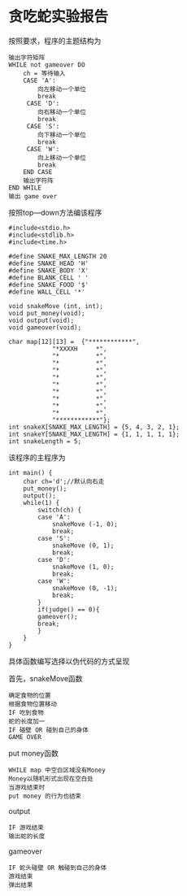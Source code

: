 # 贪吃蛇实验报告

按照要求，程序的主题结构为

    输出字符矩阵
    WHILE not gameover DO
        ch = 等待输入
        CASE 'A':
            向左移动一个单位
            break
         CASE 'D':
            向右移动一个单位
            break
         CASE 'S':
            向下移动一个单位
            break
         CASE 'W':
            向上移动一个单位
            break
        END CASE
        输出字符阵
    END WHILE
    输出 game over

按照top—down方法编该程序

    #include<stdio.h>
    #include<stdlib.h>
    #include<time.h>

    #define SNAKE_MAX_LENGTH 20
    #define SNAKE_HEAD 'H'
    #define SNAKE_BODY 'X'
    #define BLANK_CELL ' '
    #define SNAKE_FOOD '$'
    #define WALL_CELL '*'

    void snakeMove (int, int);
    void put_money(void);
    void output(void);
    void gameover(void);

    char map[12][13] =	{"************",
				"*XXXXH     *",
				"*          *",
				"*          *",
				"*          *",
				"*          *",
				"*          *",
				"*          *",
				"*          *",
				"*          *",
				"*          *",
				"************"};	
    int snakeX[SNAKE_MAX_LENGTH] = {5, 4, 3, 2, 1}; 
    int snakeY[SNAKE_MAX_LENGTH] = {1, 1, 1, 1, 1};
    int snakeLength = 5;

该程序的主程序为

    int main() { 	
	    char ch='d';//默认向右走 	
	    put_money(); 	
	    output();
	    while(1) {	
		    switch(ch) {			
			case 'A': 				
				snakeMove (-1, 0);				
				break;			
			case 'S':				
				snakeMove (0, 1);				
				break;			
			case 'D':				
				snakeMove (1, 0);				
				break; 			
			case 'W':				
				snakeMove (0, -1);				
				break;			
		    }
            if(judge() == 0){			
			gameover();			
			break;		
		    }	
	    }
    }

具体函数编写选择以伪代码的方式呈现

首先，snakeMove函数

    确定食物的位置
    根据食物位置移动
    IF 吃到食物
    蛇的长度加一
    IF 碰壁 OR 碰到自己的身体
    GAME OVER

put money函数

    WHILE map 中空白区域没有Money
    Money以随机形式出现在空白处
    当游戏结束时
    put money 的行为也结束

output

    IF 游戏结束
    输出蛇的长度

gameover

    IF 蛇头碰壁 OR 触碰到自己的身体
    游戏结束
    弹出结果



